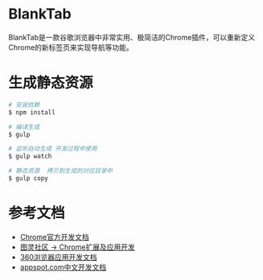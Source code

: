 # BlankTab

BlankTab是一款谷歌浏览器中非常实用、极简洁的Chrome插件，可以重新定义Chrome的新标签页来实现导航等功能。

# 生成静态资源

```bash
# 安装依赖
$ npm install 

# 编译生成
$ gulp 

# 监听自动生成 开发过程中使用
$ gulp watch

# 静态资源  拷贝到生成的对应目录中
$ gulp copy

```


# 参考文档

- [Chrome官方开发文档](https://developer.chrome.com/home)
- [图灵社区 -> Chrome扩展及应用开发](http://www.ituring.com.cn/minibook/950)
- [360浏览器应用开发文档](http://open.se.360.cn/open/extension_dev/overview.html)
- [appspot.com中文开发文档](https://crxdoc-zh.appspot.com/extensions/)
